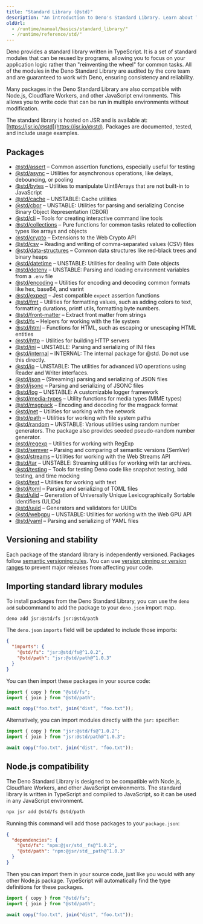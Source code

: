 ```yaml
---
title: "Standard Library (@std)"
description: "An introduction to Deno's Standard Library. Learn about TypeScript-first modules, cross-platform compatibility, versioning, package management, and how to use standard modules in your Deno projects."
oldUrl:
  - /runtime/manual/basics/standard_library/"
  - /runtime/reference/std/"
---
```


Deno provides a standard library written in TypeScript. It is a set of standard
modules that can be reused by programs, allowing you to focus on your
application logic rather than "reinventing the wheel" for common tasks. All of
the modules in the Deno Standard Library are audited by the core team and are
guaranteed to work with Deno, ensuring consistency and reliability.

Many packages in the Deno Standard Library are also compatible with Node.js,
Cloudflare Workers, and other JavaScript environments. This allows you to write
code that can be run in multiple environments without modification.

The standard library is hosted on JSR and is available at:
[https://jsr.io/@std](https://jsr.io/@std). Packages are documented, tested, and
include usage examples.

## Packages

<!-- packages:start -->

- [@std/assert](./assert/) – Common assertion functions, especially useful for
  testing
- [@std/async](./async/) – Utilities for asynchronous operations, like delays,
  debouncing, or pooling
- [@std/bytes](./bytes/) – Utilities to manipulate Uint8Arrays that are not
  built-in to JavaScript
- [@std/cache](./cache/) – UNSTABLE: Cache utilities
- [@std/cbor](./cbor/) – UNSTABLE: Utilities for parsing and serializing Concise
  Binary Object Representation (CBOR)
- [@std/cli](./cli/) – Tools for creating interactive command line tools
- [@std/collections](./collections/) – Pure functions for common tasks related
  to collection types like arrays and objects
- [@std/crypto](./crypto/) – Extensions to the Web Crypto API
- [@std/csv](./csv/) – Reading and writing of comma-separated values (CSV) files
- [@std/data-structures](./data-structures/) – Common data structures like
  red-black trees and binary heaps
- [@std/datetime](./datetime/) – UNSTABLE: Utilities for dealing with Date
  objects
- [@std/dotenv](./dotenv/) – UNSTABLE: Parsing and loading environment variables
  from a `.env` file
- [@std/encoding](./encoding/) – Utilities for encoding and decoding common
  formats like hex, base64, and varint
- [@std/expect](./expect/) – Jest compatible `expect` assertion functions
- [@std/fmt](./fmt/) – Utilities for formatting values, such as adding colors to
  text, formatting durations, printf utils, formatting byte numbers.
- [@std/front-matter](./front-matter/) – Extract front matter from strings
- [@std/fs](./fs/) – Helpers for working with the file system
- [@std/html](./html/) – Functions for HTML, such as escaping or unescaping HTML
  entities
- [@std/http](./http/) – Utilities for building HTTP servers
- [@std/ini](./ini/) – UNSTABLE: Parsing and serializing of INI files
- [@std/internal](./internal/) – INTERNAL: The internal package for @std. Do not
  use this directly.
- [@std/io](./io/) – UNSTABLE: The utilities for advanced I/O operations using
  Reader and Writer interfaces.
- [@std/json](./json/) – (Streaming) parsing and serializing of JSON files
- [@std/jsonc](./jsonc/) – Parsing and serializing of JSONC files
- [@std/log](./log/) – UNSTABLE: A customizable logger framework
- [@std/media-types](./media-types/) – Utility functions for media types (MIME
  types)
- [@std/msgpack](./msgpack/) – Encoding and decoding for the msgpack format
- [@std/net](./net/) – Utilities for working with the network
- [@std/path](./path/) – Utilities for working with file system paths
- [@std/random](./random/) – UNSTABLE: Various utilities using random number
  generators. The package also provides seeded pseudo-random number generator.
- [@std/regexp](./regexp/) – Utilities for working with RegExp
- [@std/semver](./semver/) – Parsing and comparing of semantic versions (SemVer)
- [@std/streams](./streams/) – Utilities for working with the Web Streams API
- [@std/tar](./tar/) – UNSTABLE: Streaming utilities for working with tar
  archives.
- [@std/testing](./testing/) – Tools for testing Deno code like snapshot
  testing, bdd testing, and time mocking
- [@std/text](./text/) – Utilities for working with text
- [@std/toml](./toml/) – Parsing and serializing of TOML files
- [@std/ulid](./ulid/) – Generation of Universally Unique Lexicographically
  Sortable Identifiers (ULIDs)
- [@std/uuid](./uuid/) – Generators and validators for UUIDs
- [@std/webgpu](./webgpu/) – UNSTABLE: Utilities for working with the Web GPU
  API
- [@std/yaml](./yaml/) – Parsing and serializing of YAML files

<!-- packages:end -->

## Versioning and stability

Each package of the standard library is independently versioned. Packages follow
[semantic versioning rules](https://jsr.io/@std/semver). You can use
[version pinning or version ranges](/runtime/fundamentals/modules/#package-versions)
to prevent major releases from affecting your code.

## Importing standard library modules

To install packages from the Deno Standard Library, you can use the `deno add`
subcommand to add the package to your `deno.json` import map.

```sh
deno add jsr:@std/fs jsr:@std/path
```

The `deno.json` `imports` field will be updated to include those imports:

```json
{
  "imports": {
    "@std/fs": "jsr:@std/fs@^1.0.2",
    "@std/path": "jsr:@std/path@^1.0.3"
  }
}
```

You can then import these packages in your source code:

```ts
import { copy } from "@std/fs";
import { join } from "@std/path";

await copy("foo.txt", join("dist", "foo.txt"));
```

Alternatively, you can import modules directly with the `jsr:` specifier:

```js
import { copy } from "jsr:@std/fs@^1.0.2";
import { join } from "jsr:@std/path@^1.0.3";

await copy("foo.txt", join("dist", "foo.txt"));
```

## Node.js compatibility

The Deno Standard Library is designed to be compatible with Node.js, Cloudflare
Workers, and other JavaScript environments. The standard library is written in
TypeScript and compiled to JavaScript, so it can be used in any JavaScript
environment.

```sh
npx jsr add @std/fs @std/path
```

Running this command will add those packages to your `package.json`:

```json
{
  "dependencies": {
    "@std/fs": "npm:@jsr/std__fs@^1.0.2",
    "@std/path": "npm:@jsr/std__path@^1.0.3"
  }
}
```

Then you can import them in your source code, just like you would with any other
Node.js package. TypeScript will automatically find the type definitions for
these packages.

```ts
import { copy } from "@std/fs";
import { join } from "@std/path";

await copy("foo.txt", join("dist", "foo.txt"));
```
